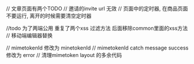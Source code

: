 // 文章页面有两个TODO
// 邀请的invite url 无效
// 页面中的定时器, 在商品页面不要运行, 离开的时候需要清空定时器


//todo 为了两端公用 重复了两个xss 过滤方法 后面移除common里面的xss方法
// 移动端编辑器替换

// mimetokenId 修改为 minetokenId
// mimetokenId catch message success 修改为 error
// 清理mimetoken layout 的多余代码